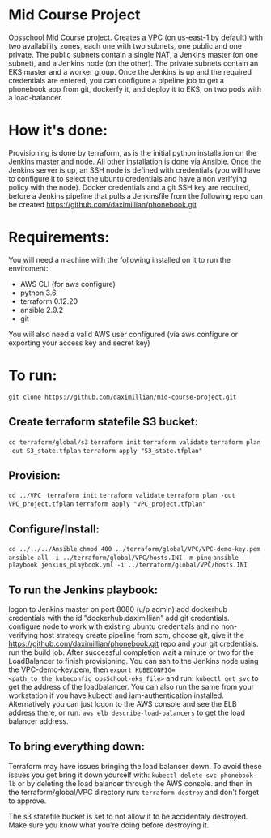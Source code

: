 # Mid Course Project
Opsschool Mid Course project. Creates a VPC (on us-east-1 by default) with two availability zones, 
each one with two subnets, one public and one private. The public subnets contain a single NAT, a 
Jenkins master (on one subnet), and a Jenkins node (on the other). The private subnets contain an 
EKS master and a worker group. Once the Jenkins is up and the required credentials are entered, 
you can configure a pipeline job to get a phonebook app from git, dockerfy it, and deploy it to 
EKS, on two pods with a load-balancer.

# How it's done:
Provisioning is done by terraform, as is the initial python installation on the Jenkins master and node.
All other installation is done via Ansible.
Once the Jenkins server is up, an SSH node is defined with credentials (you will have to configure it to
select the ubuntu credentials and have a non verifying policy with the node). Docker credentials and a git
SSH key are required, before a Jenkins pipeline that pulls a Jenkinsfile from the following repo can be created
https://github.com/daximillian/phonebook.git

# Requirements:
You will need a machine with the following installed on it to run the enviroment:
- AWS CLI (for aws configure)
- python 3.6
- terraform 0.12.20
- ansible 2.9.2 
- git

You will also need a valid AWS user configured (via aws configure or exporting your access key and secret key) 

# To run:
`git clone https://github.com/daximillian/mid-course-project.git`

## Create terraform statefile S3 bucket: 
`cd terraform/global/s3`
`terraform init`
`terraform validate`
`terraform plan -out S3_state.tfplan`
`terraform apply "S3_state.tfplan"`

## Provision:
`cd ../VPC `
`terraform init`
`terraform validate`
`terraform plan -out VPC_project.tfplan`
`terraform apply "VPC_project.tfplan"`

## Configure/Install:
`cd ../../../Ansible`
`chmod 400 ../terraform/global/VPC/VPC-demo-key.pem`
`ansible all -i ../terraform/global/VPC/hosts.INI -m ping`
`ansible-playbook jenkins_playbook.yml -i ../terraform/global/VPC/hosts.INI `

## To run the Jenkins playbook:
logon to Jenkins master on port 8080 (u/p admin)
add dockerhub credentials with the id "dockerhub.daximillian"
add git credentials.
configure node to work with existing ubuntu credentials and no non-verifying host strategy
create pipeline from scm, choose git, give it the https://github.com/daximillian/phonebook.git repo and 
your git credentials.
run the build job.
After successful completion wait a minute or two for the LoadBalancer to finish provisioning. You can ssh to the 
Jenkins node using the VPC-demo-key.pem, then `export KUBECONFIG=<path_to_the_kubeconfig_opsSchool-eks_file>` and run:
`kubectl get svc` 
to get the address of the loadbalancer. You can also run the same from your workstation if you have kubectl and 
iam-authentication installed. Alternatively you can just logon to the AWS console and see the ELB address there,
or run:
`aws elb describe-load-balancers`
to get the load balancer address.


## To bring everything down:
Terraform may have issues bringing the load balancer down. To avoid these issues you get bring it down yourself with:
`kubectl delete svc phonebook-lb`
or by deleting the load balancer through the AWS console. 
and then in the terraform/global/VPC directory run:
`terraform destroy`
and don't forget to approve.

The s3 statefile bucket is set to not allow it to be accidentaly destroyed. Make sure you know what you're doing before
destroying it.